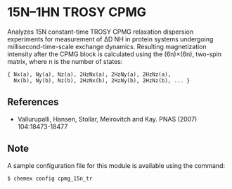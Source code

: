 # 15N–1HN TROSY CPMG

Analyzes 15N constant-time TROSY CPMG relaxation dispersion experiments for
measurement of ΔD NH in protein systems undergoing millisecond-time-scale
exchange dynamics. Resulting magnetization intensity after the CPMG block is
calculated using the (6n)×(6n), two-spin matrix, where n is the number of
states:

    { Nx(a), Ny(a), Nz(a), 2HzNx(a), 2HzNy(a), 2HzNz(a),
      Nx(b), Ny(b), Nz(b), 2HzNx(b), 2HzNy(b), 2HzNz(b), ... }

## References

  - Vallurupalli, Hansen, Stollar, Meirovitch and Kay. PNAS (2007) 104:18473-18477

## Note

A sample configuration file for this module is available using the command:

    $ chemex config cpmg_15n_tr
